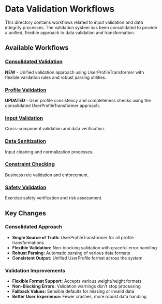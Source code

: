 # Data Validation Workflows

This directory contains workflows related to input validation and data integrity processes. The validation system has been consolidated to provide a unified, flexible approach to data validation and transformation.

## Available Workflows

### [Consolidated Validation](./consolidated-validation-workflow.md)
**NEW** - Unified validation approach using UserProfileTransformer with flexible validation rules and robust parsing utilities.

### [Profile Validation](./profile-validation-workflow.md)
**UPDATED** - User profile consistency and completeness checks using the consolidated UserProfileTransformer approach.

### [Input Validation](./input-validation-workflow.md)
Cross-component validation and data verification.

### [Data Sanitization](./data-sanitization-workflow.md)
Input cleaning and normalization processes.

### [Constraint Checking](./constraint-checking-workflow.md)
Business rule validation and enforcement.

### [Safety Validation](./safety-validation-workflow.md)
Exercise safety verification and risk assessment.

## Key Changes

### Consolidated Approach
- **Single Source of Truth:** UserProfileTransformer for all profile transformations
- **Flexible Validation:** Non-blocking validation with graceful error handling
- **Robust Parsing:** Automatic parsing of various data formats
- **Consistent Output:** Unified UserProfile format across the system

### Validation Improvements
- **Flexible Format Support:** Accepts various weight/height formats
- **Non-Blocking Errors:** Validation warnings don't stop processing
- **Fallback Values:** Sensible defaults for missing or invalid data
- **Better User Experience:** Fewer crashes, more robust data handling 